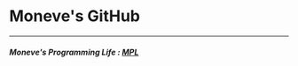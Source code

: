 # Moneve's GitHub
---
##### Moneve's Programming Life : [__MPL__](https://blog.naver.com/jhpark0012)
